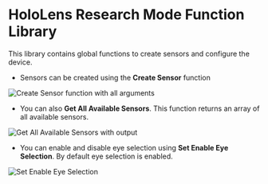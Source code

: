 # HoloLens Research Mode Function Library

This library contains global functions to create sensors and configure the device.

- Sensors can be created using the **Create Sensor** function

![Create Sensor function with all arguments](images/create-sensor.png)

- You can also **Get All Available Sensors**. This function returns an array of all available sensors.

![Get All Available Sensors with output](images/get-all-available-sensors.png)

- You can enable and disable eye selection using **Set Enable Eye Selection**. By default eye selection is enabled.

![Set Enable Eye Selection](images/set-enable-eye-selection.png)
